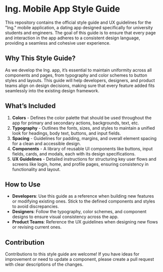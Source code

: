 # Ing. Mobile App Style Guide

This repository contains the official style guide and UX guidelines for the "Ing." mobile application, a dating app designed specifically for university students and engineers. The goal of this guide is to ensure that every page and interaction in the app adheres to a consistent design language, providing a seamless and cohesive user experience.

## Why This Style Guide?

As we develop the Ing. app, it’s essential to maintain uniformity across all components and pages, from typography and color schemes to button styles and layouts. This guide will help developers, designers, and product teams align on design decisions, making sure that every feature added fits seamlessly into the existing design framework.

## What’s Included

1. **Colors** - Defines the color palette that should be used throughout the app for primary and secondary actions, backgrounds, text, etc.
2. **Typography** - Outlines the fonts, sizes, and styles to maintain a unified look for headings, body text, buttons, and input fields.
3. **Spacing** - Guidelines for padding, margins, and overall element spacing for a clean and accessible design.
4. **Components** - A library of reusable UI components like buttons, input fields, cards, and modals, each with its design specifications.
5. **UX Guidelines** - Detailed instructions for structuring key user flows and screens like login, home, and profile pages, ensuring consistency in functionality and layout.

## How to Use

- **Developers**: Use this guide as a reference when building new features or modifying existing ones. Stick to the defined components and styles to avoid discrepancies.
- **Designers**: Follow the typography, color schemes, and component designs to ensure visual consistency across the app.
- **Product Teams**: Reference the UX guidelines when designing new flows or revising current ones.

## Contribution

Contributions to this style guide are welcome! If you have ideas for improvement or need to update a component, please create a pull request with clear descriptions of the changes.
